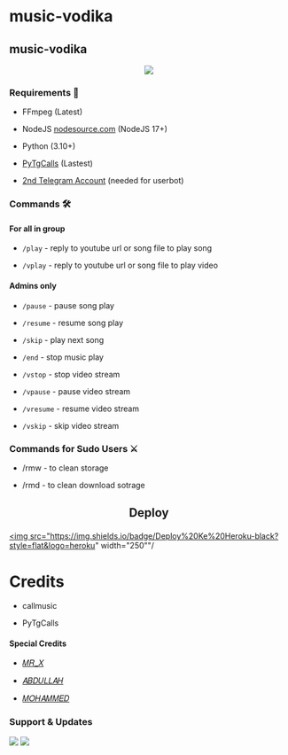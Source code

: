# music-vodika

<h2 align="centre">music-vodika</h2>

<p align="center">

  <img src="https://telegra.ph/file/ccb4621de8175508fecd1.jpg">

</p>

<h3>Requirements 📝</h3>

- FFmpeg (Latest)

- NodeJS [nodesource.com](https://nodesource.com/) (NodeJS 17+)

- Python (3.10+)

- [PyTgCalls](https://github.com/pytgcalls/pytgcalls) (Lastest)

- [2nd Telegram Account](https://telegram.org/blog/themes-accounts#multiple-accounts) (needed for userbot)

### Commands 🛠

#### For all in group

- `/play` - reply to youtube url or song file to play song

- `/vplay` - reply to youtube url or song file to play video

#### Admins only

- `/pause` - pause song play

- `/resume` - resume song play

- `/skip` - play next song

- `/end` - stop music play

- `/vstop` - stop video stream

- `/vpause` - pause video stream

- `/vresume` - resume video stream

- `/vskip` - skip video stream

### Commands for Sudo Users ⚔️

- /rmw - to clean storage

- /rmd - to clean download sotrage

<h2 align="center">

   Deploy

</h2>

<p align="center">

<a href="https://heroku.com/deploy?template=https://github.com/Abdulrahmman8894/music_mr_x"><img src="https://img.shields.io/badge/Deploy%20Ke%20Heroku-black?style=flat&logo=heroku" width="250""/</a>  

# Credits

- callmusic 

- PyTgCalls

#### Special Credits

- [𝑀𝑅_𝑋](https://t.me/MR_X_N)

- [𝐴𝐵𝐷𝑈𝐿𝐿𝐴𝐻](https://t.me/MR_X_N3)

- [𝑀𝑂𝐻𝐴𝑀𝑀𝐸𝐷](https://t.me/MR_X_N2)

### Support & Updates 

<a href="https://t.me/SULTAN1_1B"><img src="https://img.shields.io/badge/Join-Group%20Support-red.svg?style=for-the-badge&logo=Telegram"></a> <a href="https://t.me/MR_X_N_2"><img src="https://img.shields.io/badge/Join-Updates%20Channel-white.svg?style=for-the-badge&logo=Telegram"></a>
